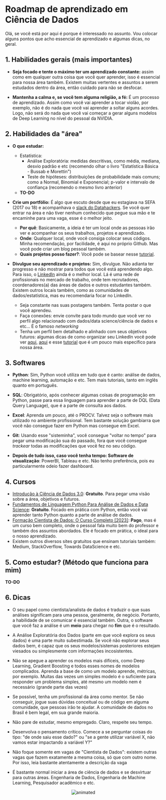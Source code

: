 # Roadmap de aprendizado em Ciência de Dados

Olá, se você está por aqui é porque é interessado no assunto. Vou colocar alguns pontos que acho essencial de aprendizado e algumas dicas, no geral. 

## 1. Habilidades gerais (mais importantes)

- **Seja focado e tente o máximo ter um aprendizado constante:** assim como em qualquer outra coisa que você quer aprender, isso é essencial para nossa área também. Existem muitas vertentes e assuntos a serem estudados dentro da área, então cuidado para não se desfocar.

- **Mantenha a calma e, se você tem alguma religião, a fé:** É um processo de aprendizado. Assim como você vai aprender a tocar violão, por exemplo, não é do nada que você vai aprender a soltar alguns acordes. Logo, não será do nada que você vai começar a gerar alguns modelos de Deep Learning no nível do pessoal da NVIDIA.

## 2. Habilidades da "área"

- **O que estudar:**
  - Estatística: 
    - Análise Exploratória: medidas descritivas, como média, mediana, desvio padrão e etc (recomendo olhar o livro "Estatística Básica - Bussab e Morettin")
    - Teste de hipóteses: distribuições de probabilidade mais comuns; como a Normal, Binomial e Exponencial; p-valor e intervalo de confiança (recomendo o mesmo livro anterior)
  - **TO-DO**

- **Crie um portfólio:** É algo que escuto desde que eu estagiava na SEFA (2017 ou 18) e acompanhava o [slack do Datahackers](https://www.datahackers.com.br/slack/). Se você quer entrar na área e não tiver nenhum conhecido que pegue sua mão e te encaminhe para uma vaga, esse é o melhor jeito. 
  - **Por quê**: Basicamente, a ideia é ter um local onde as pessoas irão ver e acompanhar os seus trabalhos, projetos e aprendizado. 
  - **Onde**: Qualquer local, onde você consiga colocar seus códigos. Minha recomendação, por facilidade, é aqui no próprio Github. Mas você pode criar um blog pessoal também.
  - **Quais projetos posso fazer?**: Você pode se basear nesse [tutorial](https://www.analyticsvidhya.com/blog/2018/05/24-ultimate-data-science-projects-to-boost-your-knowledge-and-skills/). 

- **Divulgue seu aprendizado e projetos:** Sim, divulgue. Não adianta ter progresso e não mostrar para todos que você está aprendendo algo. Para isso, o [LinkedIn](www.linkedin.com) ainda é o melhor local. Lá é uma rede de profissionais no mercado de trabalho, onde tem recrutadores, coordenadores(a) das áreas de dados e outros estudantes também. Existem outros locais também, como as comunidades de dados/estatística, mas eu recomendaria focar no LinkedIn.
  - Seja constante nas suas postagens também. Tenta postar o que você aprendeu.
  - Faça conexões: envie convite para todo mundo que você ver no perfil algo relacionado com dados/data science/ciência de dados e etc... É o famoso *networking*
  - Tenha um perfil bem detalhado e alinhado com seus objetivos futuros: algumas dicas de como organizar seu LinkedIn você pode ver [aqui](https://twitter.com/camelouu/status/1409886433515606027), [aqui](https://twitter.com/camelouu/status/1522237678921601025) e esse [tutorial](https://twitter.com/pygineering/status/1539682926551523328) que é um pouco mais específico para nossa área.
  
## 3. Softwares

- **Python**: Sim, Python você utiliza em tudo que é canto: análise de dados, machine learning, automação e etc. Tem mais tutoriais, tanto em inglês quanto em português. 

- **SQL**: Obrigatório, após conhecer algumas coisas de programação em Python, passe para essa linguagem para aprender a parte de DQL (Data Query Language), que é a parte de consulta aos dados.

- **Excel**: Aprenda um pouco, até o PROCV. Talvez seja o software mais utilizado no ambiente profissional. Tem bastante solução gambiarra que você não consegue fazer em Python mas consegue em Excel.

- **Git**: Usando esse "sisteminha", você consegue "voltar no tempo" para pegar uma modificação sua do passado, fora que você consegue *trackear* todas as modificações que você fez no seu código.

- **Depois de tudo isso, caso você tenha tempo: Software de visualização**: PowerBI, Tableau e etc. Não tenho preferência, pois eu particularmente odeio fazer dashboard.


## 4. Cursos

- [Introdução à Ciência de Dados 3.0](https://www.datascienceacademy.com.br/cursosgratuitos): **Gratuito**. Para pegar uma visão sobre a área, objetivos e futuros. 
- [Fundamentos de Linguagem Python Para Análise de Dados e Data Science](https://www.datascienceacademy.com.br/cursosgratuitos): **Gratuito**. Focado em prática com Python, então você vai aprender tanto Python quanto a parte de análise de dados. 
- [Formação Cientista de Dados: O Curso Completo [2023]](https://www.udemy.com/course/cientista-de-dados/): **Pago**, mas é um curso bem completo, onde o pessoal fala muito bem do professor e também dos assuntos abordados. Ele é focado em prática, o ideal para o nosso aprendizado. 
- Existem outros diversos sites gratuitos que ensinam tutoriais também: Medium, StackOverflow, Towards DataScience e etc.

## 5. Como estudar? (Método que funciona para mim)

**TO-DO**

## 6. Dicas

- O seu papel como cientista/analista de dados é traduzir o que suas análises significam para uma pessoa, geralmente, de negócio. Portanto, a habilidade de se comunicar é essencial também. Outra, o software que você faz a análise é um **meio** para chegar no **fim** que é o resultado.

- A Análise Exploratória dos Dados (parte em que você explora os seus dados) é uma parte muito subestimada. Se você não explorar seus dados bem, é capaz que os seus modelos/sistemas posteriores estejam viesados ou simplesmente com informações incosistentes.

- Não se apegue a aprender os modelos mais difíceis, como Deep Learning, Gradient Boosting e todos esses nomes de modelos complicados. Aprenda a base de como um modelo aprende, métricas, por exemplo. Muitas das vezes um simples modelo é o suficiente para responder um problema simples, até mesmo um modelo nem é necessário (grande parte das vezes)

- Se possível, tenha um profissional da área como mentor. Se não conseguir, jogue suas dúvidas conceitual ou de código em alguma comunidade, que pessoas irão te ajudar. A comunidade de dados no Brasil é bem legal, em sua grande maioria.

- Não pare de estudar, mesmo empregado. Claro, respeite seu tempo.

- Desenvolva o pensamento crítico. Comece a se perguntar coisas do tipo: "de onde saiu esse dado?" ou "se a gente utilizar variável X, não vamos estar impactando a variável Y?"

- Não foque somente em vagas de "Cientista de Dados": existem outras vagas que fazem exatamente a mesma coisa, só que com outro nome. Por isso, leia bastante atentamente a descrição da vaga

- É bastante normal iniciar a área de ciência de dados e se desvirtuar para outras áreas. Engenharia de Dados, Engenharia de Machine Learning, Pesquisador acadêmico e etc.

<p align="center">
  <img src="https://media.giphy.com/media/12XDYvMJNcmLgQ/giphy.gif" alt="animated" />
</p>
